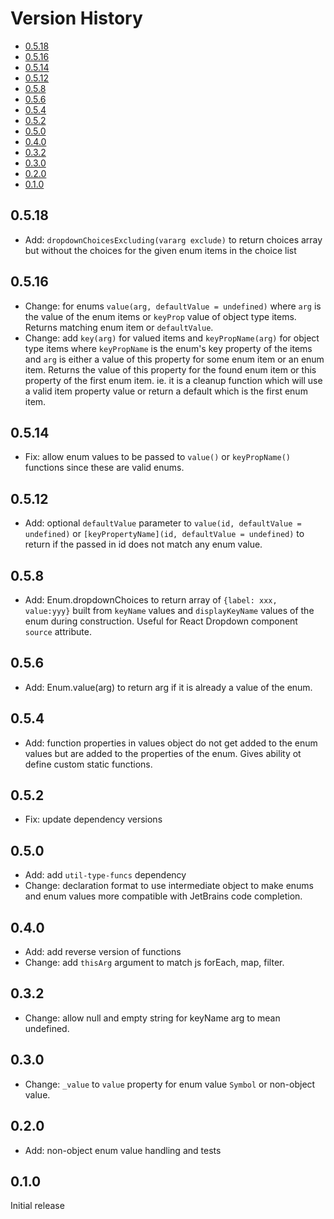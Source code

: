 # Version History

[TOC]: # " "

- [0.5.18](#0518)
- [0.5.16](#0516)
- [0.5.14](#0514)
- [0.5.12](#0512)
- [0.5.8](#058)
- [0.5.6](#056)
- [0.5.4](#054)
- [0.5.2](#052)
- [0.5.0](#050)
- [0.4.0](#040)
- [0.3.2](#032)
- [0.3.0](#030)
- [0.2.0](#020)
- [0.1.0](#010)


## 0.5.18

* Add: `dropdownChoicesExcluding(vararg exclude)` to return choices array but without the
  choices for the given enum items in the choice list

## 0.5.16

* Change: for enums `value(arg, defaultValue = undefined)` where `arg` is the value of the enum
  items or `keyProp` value of object type items. Returns matching enum item or `defaultValue`.
* Change: add `key(arg)` for valued items and `keyPropName(arg)` for object
  type items where `keyPropName` is the enum's key property of the items and `arg` is either a
  value of this property for some enum item or an enum item. Returns the value of this property
  for the found enum item or this property of the first enum item. ie. it is a cleanup function
  which will use a valid item property value or return a default which is the first enum item.

## 0.5.14

* Fix: allow enum values to be passed to `value()` or `keyPropName()` functions since these are
  valid enums.

## 0.5.12

* Add: optional `defaultValue` parameter to `value(id, defaultValue = undefined)` or
  `[keyPropertyName](id, defaultValue = undefined)` to return if the passed in id does not match
  any enum value.

## 0.5.8

* Add: Enum.dropdownChoices to return array of `{label: xxx, value:yyy}` built from `keyName`
  values and `displayKeyName` values of the enum during construction. Useful for React Dropdown
  component `source` attribute.

## 0.5.6

* Add: Enum.value(arg) to return arg if it is already a value of the enum.

## 0.5.4

* Add: function properties in values object do not get added to the enum values but are added to
  the properties of the enum. Gives ability ot define custom static functions.

## 0.5.2

* Fix: update dependency versions

## 0.5.0

* Add: add `util-type-funcs` dependency
* Change: declaration format to use intermediate object to make enums and enum values more
  compatible with JetBrains code completion.

## 0.4.0

* Add: add reverse version of functions
* Change: add `thisArg` argument to match js forEach, map, filter.

## 0.3.2

* Change: allow null and empty string for keyName arg to mean undefined.

## 0.3.0

* Change: `_value` to `value` property for enum value `Symbol` or non-object value.

## 0.2.0

* Add: non-object enum value handling and tests

## 0.1.0

Initial release
